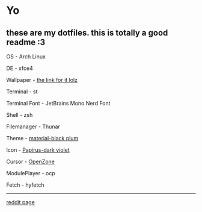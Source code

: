 # Yo
these are my dotfiles. 
this is totally a good readme :3  
-----------------
OS - Arch Linux

DE - xfce4

Wallpaper - [the link for it lolz](https://wall.alphacoders.com/big.php?i=1348631)

Terminal - st

Terminal Font - JetBrains Mono Nerd Font

Shell - zsh

Filemanager - Thunar

Theme - [material-black plum](https://www.pling.com/p/1316887/)

Icon - [Papirus-dark violet](https://github.com/PapirusDevelopmentTeam/papirus-icon-theme)

Cursor - [OpenZone](https://www.pling.com/s/XFCE/p/999999)

ModulePlayer - ocp

Fetch - hyfetch

--------------------
[reddit page](https://www.reddit.com/r/unixporn/comments/1c0hgk6/xfce4_ditched_my_old_garuda_rice_and_went_with/?utm_source=share&utm_medium=web3x&utm_name=web3xcss&utm_term=1&utm_content=share_button)
